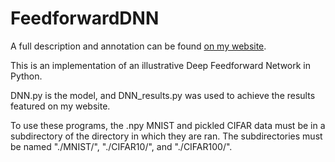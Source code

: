 # FeedforwardDNN

A full description and annotation can be found [on my website](http://matthefner.com/deeplearning.html).

This is an implementation of an illustrative Deep Feedforward Network in Python.

DNN.py is the model, and DNN_results.py was used to achieve the results featured on my website.

To use these programs, the .npy MNIST and pickled CIFAR data must be in a subdirectory of the directory in which they are ran.  The subdirectories must be named "./MNIST/", "./CIFAR10/", and "./CIFAR100/".
